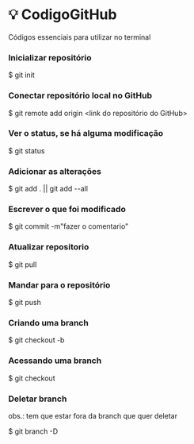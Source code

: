 # :bulb: CodigoGitHub
Códigos essenciais para utilizar no terminal 

### Inicializar repositório
$ git init

### Conectar repositório local no GitHub 
$ git remote add origin <link do repositório do GitHub>

### Ver o status, se há alguma modificação 
$ git status

### Adicionar as alterações 
$ git add . || git add --all

### Escrever o que foi modificado
$ git commit -m"fazer o comentario"

### Atualizar repositorio
$ git pull

### Mandar para o repositório
$ git push

### Criando uma branch 
$ git checkout -b <nome da branch>
  
### Acessando uma branch 
$ git checkout <nome da branch>
  
### Deletar branch 
<p>obs.: tem que estar fora da branch que quer deletar</p>
$ git branch -D <nome da branch>
 
